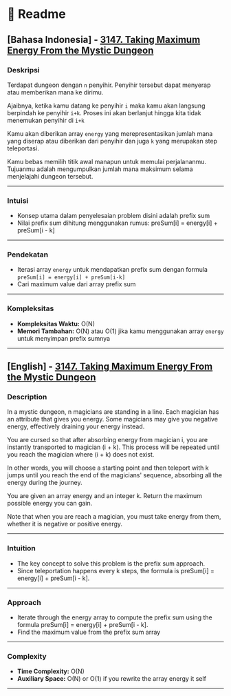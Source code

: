 # 📖 Readme

## [Bahasa Indonesia] - [3147. Taking Maximum Energy From the Mystic Dungeon](https://leetcode.com/problems/taking-maximum-energy-from-the-mystic-dungeon/description/?envType=daily-question&envId=2025-10-10)

### Deskripsi 

Terdapat dungeon dengan `n` penyihir. Penyihir tersebut dapat menyerap atau memberikan mana ke dirimu.

Ajaibnya, ketika kamu datang ke penyihir `i` maka kamu akan langsung berpindah ke penyihir `i+k`. Proses ini akan berlanjut hingga kita tidak menemukan penyihir di `i+k`

Kamu akan diberikan array `energy` yang merepresentasikan jumlah mana yang diserap atau diberikan dari penyihir dan juga `k` yang merupakan step teleportasi.

Kamu bebas memilih titik awal manapun untuk memulai perjalananmu. Tujuanmu adalah mengumpulkan jumlah mana maksimum selama menjelajahi dungeon tersebut.

--- 

### Intuisi 

- Konsep utama dalam penyelesaian problem disini adalah prefix sum
- Nilai prefix sum dihitung menggunakan rumus: preSum[i] = energy[i] + preSum[i - k]

--- 

### Pendekatan 

- Iterasi array `energy` untuk mendapatkan prefix sum dengan formula `preSum[i] = energy[i] + preSum[i-k]`
- Cari maximum value dari array prefix sum

--- 

### Kompleksitas 
- **Kompleksitas Waktu:** O(N) 
- **Memori Tambahan:** O(N) atau O(1) jika kamu menggunakan array `energy` untuk menyimpan prefix sumnya
--- 

## [English] - [3147. Taking Maximum Energy From the Mystic Dungeon](https://leetcode.com/problems/taking-maximum-energy-from-the-mystic-dungeon/description/?envType=daily-question&envId=2025-10-10)

### Description 

In a mystic dungeon, n magicians are standing in a line. Each magician has an attribute that gives you energy. Some magicians may give you negative energy, effectively draining your energy instead.

You are cursed so that after absorbing energy from magician i, you are instantly transported to magician (i + k). This process will be repeated until you reach the magician where (i + k) does not exist.

In other words, you will choose a starting point and then teleport with k jumps until you reach the end of the magicians' sequence, absorbing all the energy during the journey.

You are given an array energy and an integer k. Return the maximum possible energy you can gain.

Note that when you are reach a magician, you must take energy from them, whether it is negative or positive energy.

--- 

### Intuition 

- The key concept to solve this problem is the prefix sum approach.
- Since teleportation happens every k steps, the formula is preSum[i] = energy[i] + preSum[i - k].

--- 

### Approach 

- Iterate through the energy array to compute the prefix sum using the formula preSum[i] = energy[i] + preSum[i - k].
- Find the maximum value from the prefix sum array

--- 

### Complexity 
- **Time Complexity:** O(N) 
- **Auxiliary Space:** O(N) or O(1) if you rewrite the array energy it self
---